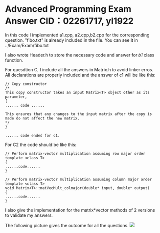 # Advanced Programming Exam Answer CID：02261717, yl1922
In this code I implemented a1.cpp, a2.cpp,b2.cpp for the corresponding question.
"fibo.txt" is already included in the file. You can see it in ../Exam/Exam/fibo.txt

I also wrote Header.h to store the necessary code and answer for *b1* class function.

For quesdtion C, I include all the answers in Matrix.h to avoid linker erros. All declarations are properly included and the answer of c1 will be like this:

    // Copy constructor
    /*
    This copy constructor takes an input Matrix<T> object other as its parameter,
    {
    ...... code ......

    This ensures that any changes to the input matrix after the copy is made do not affect the new matrix.
    */
    } 

    ...... code ended for c1.

For C2 the code should be like this:

    // Perform matrix-vector multiplication assuming row major order
    template <class T>
    {
    ......code......
    }

    // Perform matrix-vector multiplication assuming column major order
    template <class T>
    void Matrix<T>::matVecMult_colmajor(double* input, double* output)
    {
    ......code......        
    }
    

I also give the implementation for the matrix*vector methods of 2 versions to validate my answers.

The following picture gives the outcome for all the questions.
<img src="output.png"/>




